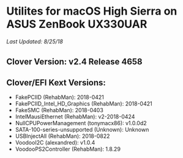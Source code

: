 # Utilites for macOS High Sierra on ASUS ZenBook UX330UAR

###### Last Updated: 8/25/18

## Clover Version: v2.4 Release 4658

## Clover/EFI Kext Versions:
* FakePCIID (RehabMan): 2018-0421
* FakePCIID_Intel_HD_Graphics (RehabMan): 2018-0421
* FakeSMC (RehabMan): 2018-0403
* IntelMausiEthernet (RehabMan): v2-2018-0424
* NullCPUPowerManagement (tonymacx86): v1.0.0d2
* SATA-100-series-unsupported (Unknown): Unknown
* USBInjectAll (RehabMan): 2018-0822
* VoodooI2C (alexandred): v1.0.4
* VoodooPS2Controller (RehabMan): 1.8.29
